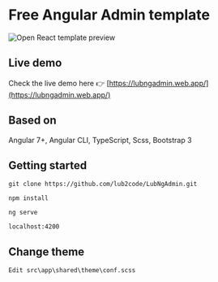 # Free Angular Admin template

![Open React template preview](https://github.com/lub2code/images/blob/main/LubNgAdmin.png)

## Live demo

Check the live demo here 👉️ [https://lubngadmin.web.app/](https://lubngadmin.web.app/)

## Based on

Angular 7+, Angular CLI, TypeScript, Scss, Bootstrap 3

## Getting started

```
git clone https://github.com/lub2code/LubNgAdmin.git

npm install

ng serve

localhost:4200
```

## Change theme

```
Edit src\app\shared\theme\conf.scss
```
